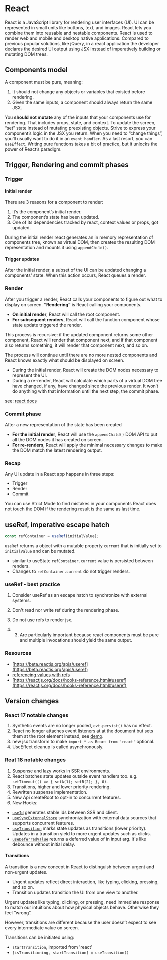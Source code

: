 # React

React is a JavaScript library for rendering user interfaces (UI). 
UI can be represented in small units like buttons, text, and images.
React lets you combine them into reusable and nestable components.
React is used to render web and mobile and desktop native applications.
Compared to previous popular solutions, like jQuery, in a react application the developer declares 
the desired UI output using JSX instead of imperatively building or mutating DOM trees.

## Components model

A component must be pure, meaning:
1. It should not change any objects or variables that existed before rendering.
2. Given the same inputs, a component should always return the same JSX. 

You **should not mutate** any of the inputs that your components use for rendering. That includes props, state, and context. To update the screen, “set” state instead of mutating preexisting objects.
Strive to express your component’s logic in the JSX you return.
When you need to “change things”, you’ll usually want to do it in an `event handler`. 
As a last resort, you can `useEffect`.
Writing pure functions takes a bit of practice, but it unlocks the power of React’s paradigm.

## Trigger, Rendering and commit phases

### Trigger

#### Initial render

There are 3 reasons for a component to render:

1. It’s the component’s initial render.
2. The component’s state has been updated.
3. One of its dependencies tracked by react, context values or props, got updated.

During the initial render react generates an in memory representation of components tree, known as virtual DOM,
then creates the resulting DOM representation and mounts it using `appendChild()`.

#### Trigger updates

After the initial render, a subset of the UI can be updated changing a components' state.
When this action occurs, React queues a render. 

### Render

After you trigger a render, React calls your components to figure out what to display on screen. **“Rendering”** is React calling your components.

- **On initial render**, React will call the root component.
- **For subsequent renders**, React will call the function component whose state update triggered the render.

This process is recursive: if the updated component returns some other component, React will render that component next, and if that component also returns something, it will render that component next, and so on. 

The process will continue until there are no more nested components and React knows exactly what should be displayed on screen.

- During the initial render, React will create the DOM nodes necessary to represent the UI.
- During a re-render, React will calculate which parts of a virtual DOM tree have changed, if any, have changed since the previous render. 
It won’t do anything with that information until the next step, the commit phase.


see: [react docs](https://beta.reactjs.org/learn/render-and-commit#re-renders-when-state-updates)

### Commit phase

After a new representation of the state has been created

- **For the initial render**, React will use the `appendChild()` DOM API to put all the DOM nodes it has created on screen. 
- **For re-renders**, React will apply the minimal necessary changes to make the DOM match the latest rendering output.


### Recap

Any UI update in a React app happens in three steps:
- Trigger
- Render
- Commit

You can use Strict Mode to find mistakes in your components
React does not touch the DOM if the rendering result is the same as last time.

## useRef, imperative escape hatch

```ts
const refContainer = useRef(initialValue);
```

`useRef` returns a object with a mutable property `current` that is initially set to `initialValue` and
can be mutated.

- similar to useState `refContainer.current` value is persisted between renders.
- Changes to `refContainer.current` do not trigger renders.

### useRef - best practice

1. Consider useRef as an escape hatch to synchronize with external systems.
2. Don't read nor write ref during the rendering phase.
3. Do not use refs to render jsx.

2. 3. Are particularly important because react components must be pure and multiple invocations should yield the same output.

### Resources

- [https://beta.reactjs.org/apis/useref](https://beta.reactjs.org/apis/useref)
- [referencing values with refs](https://beta.reactjs.org/learn/referencing-values-with-refs)
- [https://reactjs.org/docs/hooks-reference.html#useref](https://reactjs.org/docs/hooks-reference.html#useref)

## Version changes

### React 17 notable changes

1. Synthetic events are no longer pooled, `evt.persist()` has no effect.
2. React no longer attaches event listeners at at the document but sets them at the root element instead, see [demo](https://stackblitz.com/edit/react-ts-evt-delegation).
3. new jsx transform to make `import * as React from 'react'` optional.
4. UseEffect cleanup is called asynchronously.

### Reat 18 notable changes

1. Suspense and lazy works in SSR environments.
2. React batches state updates outside event handlers too. e.g. `setTimeout(() => { setA(1); setB(2); }, 0)`.
3. Transitions, higher and lower priority rendering.
4. Rewritten suspense implementation.
5. New Api createRoot to opt-in to concurrent features.
6. New Hooks:
 - [`useId`](https://reactjs.org/docs/hooks-reference.html#useid) generates stable ids between SSR and client.
 - [`useSyncExternalStore`](https://reactjs.org/docs/hooks-reference.html#usesyncexternalstore) synchronization with external data sources that supports concurrent features.
 - [`useTransition`](https://reactjs.org/docs/hooks-reference.html#usetransition) marks state updates as transitions (lower priority).
   Updates in a transition yield to more urgent updates such as clicks.
 - [`useDeferredValue`](https://reactjs.org/docs/hooks-reference.html#usedeferredvalue) returns a deferred value of in input arg. It's like debounce without initial delay.


#### Transitions

A transition is a new concept in React to distinguish between urgent and non-urgent updates.

- Urgent updates reflect direct interaction, like typing, clicking, pressing, and so on.
- Transition updates transition the UI from one view to another.

Urgent updates like typing, clicking, or pressing, need immediate response to match our intuitions about how physical objects behave. 
Otherwise they feel “wrong”. 

However, transitions are different because the user doesn’t expect to see every intermediate value on screen.

Transitions can be initiated using:

- `startTransition`, imported from 'react'
- `[isTransitioning, startTransition] = useTransition()`